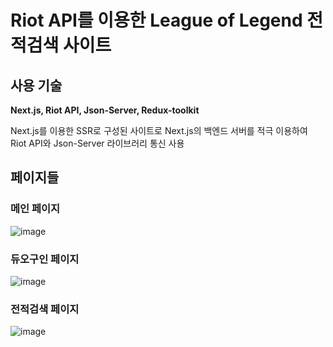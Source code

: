 # Riot API를 이용한 League of Legend 전적검색 사이트
## 사용 기술
<strong>Next.js, Riot API, Json-Server, Redux-toolkit</strong>
<div>Next.js를 이용한 SSR로 구성된 사이트로 Next.js의 백엔드 서버를 적극 이용하여 Riot API와 Json-Server 라이브러리 통신 사용</div>

## 페이지들
### 메인 페이지
![image](https://user-images.githubusercontent.com/91608021/211710992-3f9608a6-a44e-4978-9bd3-425d1a3e56a1.png)

### 듀오구인 페이지
![image](https://user-images.githubusercontent.com/91608021/211711142-3e0b96f3-d7c3-4eaa-9040-865b09417a23.png)

### 전적검색 페이지
![image](https://user-images.githubusercontent.com/91608021/211714575-66fdee09-3243-44e1-9060-6dca818e1f52.png)

